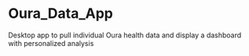 # Oura_Data_App
Desktop app to pull individual Oura health data and display a dashboard with personalized analysis
